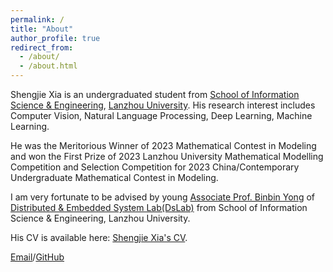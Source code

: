 ```yaml
---
permalink: /
title: "About"
author_profile: true
redirect_from: 
  - /about/
  - /about.html
---
```


Shengjie Xia is an undergraduated student from [School of Information Science & Engineering](https://xxxyen.lzu.edu.cn/), [Lanzhou University](https://en.lzu.edu.cn/). His research interest includes Computer Vision, Natural Language Processing, Deep Learning, Machine Learning.

He was the Meritorious Winner of 2023 Mathematical Contest in Modeling and won the First Prize of 2023 Lanzhou University Mathematical Modelling Competition and Selection Competition for 2023 China/Contemporary Undergraduate Mathematical Contest in Modeling.

I am very fortunate to be advised by young [Associate Prof. Binbin Yong](https://xxxy.lzu.edu.cn/shiziduiwu/jiaoshiduiwu/fujiaoshou/2020/0920/132701.html) of [Distributed & Embedded System Lab(DsLab)](https://dslab.lzu.edu.cn/) from School of Information Science & Engineering, Lanzhou University.

His CV is available here: [Shengjie Xia's CV](http://xiashj2021.github.io/cv/).

[Email](mailto:xiashj21@lzu.edu.cn)/[GitHub](https//:github.com/xiashj2021)
